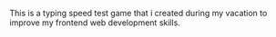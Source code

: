 This is a typing speed test game that i created during my vacation to improve my frontend web development skills.

